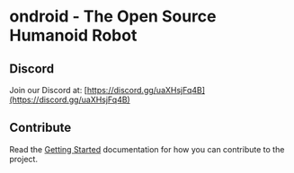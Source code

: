 # ondroid - The Open Source Humanoid Robot
## Discord
Join our Discord at: [https://discord.gg/uaXHsjFq4B](https://discord.gg/uaXHsjFq4B)

## Contribute
Read the [Getting Started](gettingStarted/index.md) documentation for how you can contribute to the project.

